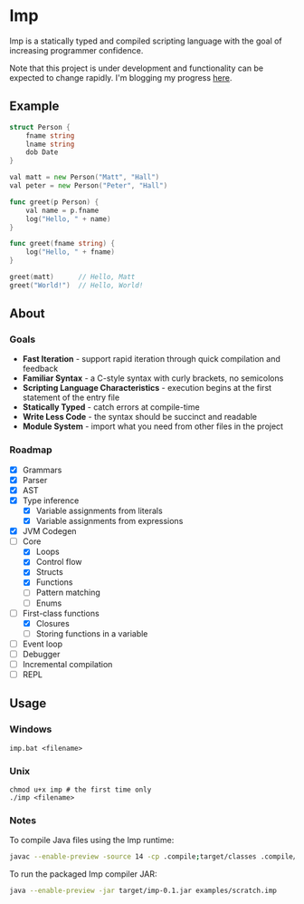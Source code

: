 # Imp

Imp is a statically typed and compiled scripting language with the goal of increasing programmer confidence.

Note that this project is under development and functionality can be expected to change rapidly. I'm blogging my
progress [here](https://matthall.codes/tags/imp/).

## Example

```go
struct Person {
    fname string
    lname string
    dob Date
}

val matt = new Person("Matt", "Hall")
val peter = new Person("Peter", "Hall")

func greet(p Person) {
    val name = p.fname
    log("Hello, " + name)
}

func greet(fname string) {
    log("Hello, " + fname)
}

greet(matt)      // Hello, Matt
greet("World!")  // Hello, World!
```

## About

### Goals

* **Fast Iteration** - support rapid iteration through quick compilation and feedback
* **Familiar Syntax** - a C-style syntax with curly brackets, no semicolons
* **Scripting Language Characteristics** - execution begins at the first statement of the entry file
* **Statically Typed** - catch errors at compile-time
* **Write Less Code** - the syntax should be succinct and readable
* **Module System** - import what you need from other files in the project

### Roadmap

- [x] Grammars
- [x] Parser
- [x] AST
- [x] Type inference
    - [x] Variable assignments from literals
    - [X] Variable assignments from expressions
- [x] JVM Codegen
- [ ] Core
    - [x] Loops
    - [x] Control flow
    - [x] Structs
    - [x] Functions
    - [ ] Pattern matching
    - [ ] Enums
- [ ] First-class functions
    - [x] Closures
    - [ ] Storing functions in a variable
- [ ] Event loop
- [ ] Debugger
- [ ] Incremental compilation
- [ ] REPL

## Usage

### Windows

```shell
imp.bat <filename>
```

### Unix

```shell
chmod u+x imp # the first time only
./imp <filename>
```

### Notes

To compile Java files using the Imp runtime:

```bash
javac --enable-preview -source 14 -cp .compile;target/classes .compile/main/Example.java
```

To run the packaged Imp compiler JAR:

```bash
java --enable-preview -jar target/imp-0.1.jar examples/scratch.imp
```